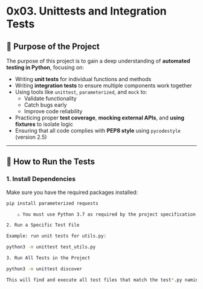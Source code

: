 # 0x03. Unittests and Integration Tests

## 🎯 Purpose of the Project

The purpose of this project is to gain a deep understanding of **automated testing in Python**, focusing on:

- Writing **unit tests** for individual functions and methods
- Writing **integration tests** to ensure multiple components work together
- Using tools like `unittest`, `parameterized`, and `mock` to:
  - Validate functionality
  - Catch bugs early
  - Improve code reliability
- Practicing proper **test coverage**, **mocking external APIs**, and **using fixtures** to isolate logic
- Ensuring that all code complies with **PEP8 style** using `pycodestyle` (version 2.5)

---

## 🧪 How to Run the Tests

### 1. Install Dependencies

Make sure you have the required packages installed:

```bash
pip install parameterized requests

    ⚠️ You must use Python 3.7 as required by the project specification.

2. Run a Specific Test File

Example: run unit tests for utils.py:

python3 -m unittest test_utils.py

3. Run All Tests in the Project

python3 -m unittest discover

This will find and execute all test files that match the test*.py naming pattern.

```
